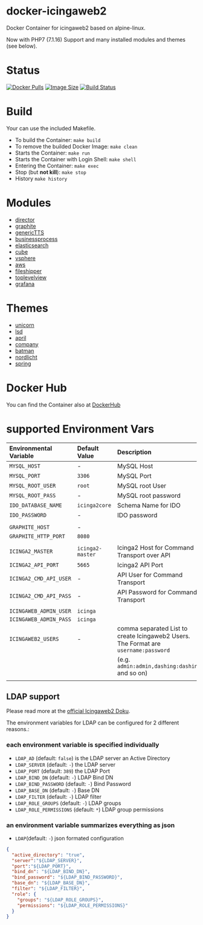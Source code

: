 docker-icingaweb2
=================

Docker Container for icingaweb2 based on alpine-linux.

Now with PHP7 (7.1.16) Support and many installed modules and themes (see below).

# Status

[![Docker Pulls](https://img.shields.io/docker/pulls/bodsch/docker-icingaweb2.svg?branch=1708-33)][hub]
[![Image Size](https://images.microbadger.com/badges/image/bodsch/docker-icingaweb2.svg?branch=1708-33)][microbadger]
[![Build Status](https://travis-ci.org/bodsch/docker-icingaweb2.svg?branch=1708-33)][travis]

[hub]: https://hub.docker.com/r/bodsch/docker-icingaweb2/
[microbadger]: https://microbadger.com/images/bodsch/docker-icingaweb2
[travis]: https://travis-ci.org/bodsch/docker-icingaweb2


# Build

Your can use the included Makefile.

- To build the Container: `make build`
- To remove the builded Docker Image: `make clean`
- Starts the Container: `make run`
- Starts the Container with Login Shell: `make shell`
- Entering the Container: `make exec`
- Stop (but **not kill**): `make stop`
- History `make history`

# Modules

 - [director](https://github.com/Icinga/icingaweb2-module-director)
 - [graphite](https://github.com/Icinga/icingaweb2-module-graphite)
 - [genericTTS](https://github.com/Icinga/icingaweb2-module-generictts)
 - [businessprocess](https://github.com/Icinga/icingaweb2-module-businessprocess)
 - [elasticsearch](https://github.com/Icinga/icingaweb2-module-elasticsearch)
 - [cube](https://github.com/Icinga/icingaweb2-module-cube)
 - [vsphere](https://github.com/Icinga/icingaweb2-module-vsphere)
 - [aws](https://github.com/Icinga/icingaweb2-module-aws)
 - [fileshipper](https://github.com/Icinga/icingaweb2-module-fileshipper)
 - [toplevelview](https://github.com/Icinga/icingaweb2-module-toplevelview)
 - [grafana](https://github.com/Mikesch-mp/icingaweb2-module-grafana)


# Themes

 - [unicorn](https://github.com/Mikesch-mp/icingaweb2-theme-unicorn)
 - [lsd](https://github.com/Mikesch-mp/icingaweb2-theme-lsd)
 - [april](https://github.com/Mikesch-mp/icingaweb2-theme-april)
 - [company](https://github.com/Icinga/icingaweb2-theme-company)
 - [batman](https://github.com/jschanz/icingaweb2-theme-batman)
 - [nordlicht](https://github.com/sysadmama/icingaweb2-theme-nordlicht)
 - [spring](https://github.com/dnsmichi/icingaweb2-theme-spring)


# Docker Hub

You can find the Container also at  [DockerHub](https://hub.docker.com/r/bodsch/docker-icingaweb2/)


# supported Environment Vars

| Environmental Variable             | Default Value        | Description                                                     |
| :--------------------------------- | :-------------       | :-----------                                                    |
| `MYSQL_HOST`                       | -                    | MySQL Host                                                      |
| `MYSQL_PORT`                       | `3306`               | MySQL Port                                                      |
| `MYSQL_ROOT_USER`                  | `root`               | MySQL root User                                                 |
| `MYSQL_ROOT_PASS`                  | -                    | MySQL root password                                             |
| `IDO_DATABASE_NAME`                | `icinga2core`        | Schema Name for IDO                                             |
| `IDO_PASSWORD`                     | -                    | IDO password                                                    |
|                                    |                      |                                                                 |
| `GRAPHITE_HOST`                    | -                    |                                                                 |
| `GRAPHITE_HTTP_PORT`               | `8080`               |                                                                 |
|                                    |                      |                                                                 |
| `ICINGA2_MASTER`                   | `icinga2-master`     | Icinga2 Host for Command Transport over API                     |
| `ICINGA2_API_PORT`                 | `5665`               | Icinga2 API Port                                                |
| `ICINGA2_CMD_API_USER`             | -                    | API User for Command Transport                                  |
| `ICINGA2_CMD_API_PASS`             | -                    | API Password for Command Transport                              |
|                                    |                      |                                                                 |
| `ICINGAWEB_ADMIN_USER`             | `icinga`             |                                                                 |
| `ICINGAWEB_ADMIN_PASS`             | `icinga`             |                                                                 |
| `ICINGAWEB2_USERS`                 | -                    | comma separated List to create Icingaweb2 Users. The Format are `username:password` |
|                                    |                      | (e.g. `admin:admin,dashing:dashing` and so on)                  |
|                                    |                      |                                                                 |



## LDAP support

Please read more at the [official Icingaweb2 Doku](https://www.icinga.com/docs/icingaweb2/latest/doc/05-Authentication/#active-directory-or-ldap-authentication).

The environment variables for LDAP can be configured for 2 different reasons.:

### each environment variable is specified individually

- `LDAP_AD` (default: `false`) is the LDAP server an Active Directory
- `LDAP_SERVER` (default: `-`) the LDAP server
- `LDAP_PORT` (default:  `389`) the LDAP Port
- `LDAP_BIND_DN` (default:  `-`) LDAP Bind DN
- `LDAP_BIND_PASSWORD` (default:  `-`) Bind Password
- `LDAP_BASE_DN` (default:  `-`) Base DN
- `LDAP_FILTER` (default:  `-`) LDAP filter
- `LDAP_ROLE_GROUPS` (default:  `-`) LDAP groups
- `LDAP_ROLE_PERMISSIONS` (default:  `*`) LDAP group permissions

### an environment variable summarizes everything as json

- `LDAP`(default: `-`) json formated configuration

```json
{
  "active_directory": "true",
  "server":"${LDAP_SERVER}",
  "port":"${LDAP_PORT}",
  "bind_dn": "${LDAP_BIND_DN}",
  "bind_password": "${LDAP_BIND_PASSWORD}",
  "base_dn": "${LDAP_BASE_DN}",
  "filter": "${LDAP_FILTER}",
  "role": {
    "groups": "${LDAP_ROLE_GROUPS}",
    "permissions": "${LDAP_ROLE_PERMISSIONS}"
  }
}
```

